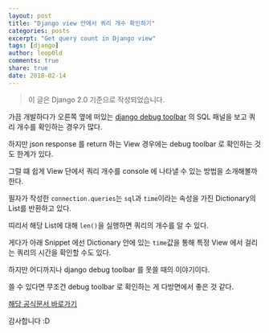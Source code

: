 ```yaml
---
layout: post
title: "Django view 안에서 쿼리 개수 확인하기"
categories: posts
excerpt: "Get query count in Django view"
tags: [django]
author: leop0ld
comments: true
share: true
date: 2018-02-14
---
```


> 이 글은 Django 2.0 기준으로 작성되었습니다.

가끔 개발하다가 오른쪽 옆에 떠있는 <a href="https://github.com/jazzband/django-debug-toolbar" target="_blank">django debug toolbar</a> 의 SQL 패널을 보고 쿼리 개수를 확인하는 경우가 많다.

하지만 json response 를 return 하는 View 경우에는 debug toolbar 로 확인하는 것도 한계가 있다.

그럴 떄 쉽게 View 단에서 쿼리 개수를 console 에 나타낼 수 있는 방법을 소개해볼까 한다.

<script src="https://gist.github.com/Leop0ld/ecd3993980d2204c317390da8b1668ad.js"></script>

필자가 작성한 `connection.queries`는 `sql`과 `time`이라는 속성을 가진 Dictionary의 List를 반환하고 있다.

띠리서 해당 List에 대해 `len()`을 실행하면 쿼리의 개수를 알 수 있다.

게다가 아래 Snippet 에선 Dictionary 안에 있는 `time`값을 통해 특정 View 에서 걸리는 쿼리의 시간을 확인할 수도 있다.

하지만 어디까지나 django debug toolbar 를 못쓸 때의 이야기이다.

쓸 수 있다면 무조건 debug toolbar 로 확인하는 게 다방면에서 좋은 것 같다.

<a href="https://docs.djangoproject.com/ko/2.0/faq/models/" target="_blank">해당 공식문서 바로가기</a>

감사합니다 :D

<script src="https://utteranc.es/client.js"
        repo="leop0ld/leop0ld.github.io"
        branch="master"
        issue-term="Django view 안에서 쿼리 개수 확인하기"
        async>
</script>